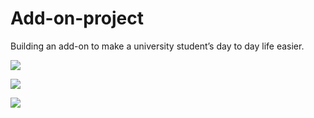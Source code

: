 # Add-on-project
Building an add-on to make a university student’s day to day life easier.



<a href="https://youtu.be/ocHlVaWb-c8"><img src="https://img.shields.io/badge/<Addon Session>%20-%23<green>.svg?&style=for-the-badge&logo=<badge>&logoColor=<white>"/>

<a href="https://docs.google.com/presentation/d/1HmqKwFw3KqDNoLDLPoHjLVgMhonJgdNDXs6TMr_h51c/edit?usp=sharing"><img src="https://img.shields.io/badge/<Session Slides>%20-%23<green>.svg?&style=for-the-badge&logo=<badge>&logoColor=<white>"/>

<a href="https://forum.fossnsbm.org/t/add-on-project/1441"><img src="https://img.shields.io/badge/<Overview of the project>%20-%23<green>.svg?&style=for-the-badge&logo=<badge>&logoColor=<white>"/>
